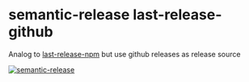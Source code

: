 # semantic-release last-release-github

Analog to [last-release-npm](https://github.com/semantic-release/last-release-npm) but use github releases as release source

[![semantic-release](https://img.shields.io/badge/%20%20%F0%9F%93%A6%F0%9F%9A%80-semantic--release-e10079.svg)](https://github.com/semantic-release/semantic-release)
